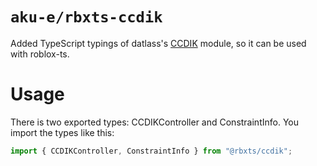 # `aku-e/rbxts-ccdik`
Added TypeScript typings of datlass's [CCDIK](https://github.com/datlass/Rbx-CCDIK) module, so it can be used with roblox-ts.

# Usage
There is two exported types: CCDIKController and ConstraintInfo.
You import the types like this:
```ts
import { CCDIKController, ConstraintInfo } from "@rbxts/ccdik";
```

